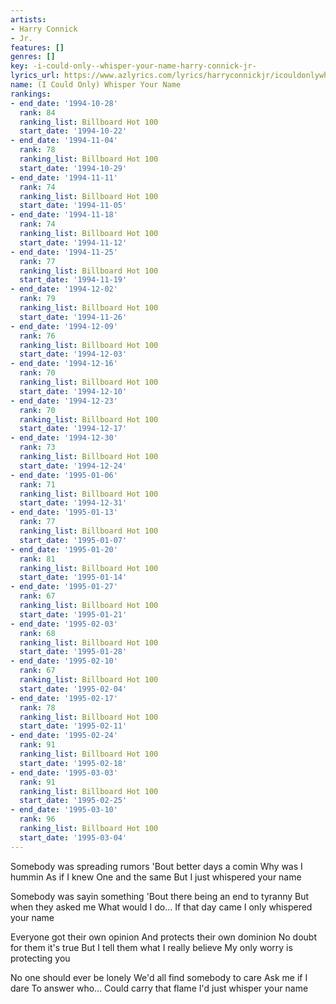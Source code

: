 ```yaml
---
artists:
- Harry Connick
- Jr.
features: []
genres: []
key: -i-could-only--whisper-your-name-harry-connick-jr-
lyrics_url: https://www.azlyrics.com/lyrics/harryconnickjr/icouldonlywhisperyourname.html
name: (I Could Only) Whisper Your Name
rankings:
- end_date: '1994-10-28'
  rank: 84
  ranking_list: Billboard Hot 100
  start_date: '1994-10-22'
- end_date: '1994-11-04'
  rank: 78
  ranking_list: Billboard Hot 100
  start_date: '1994-10-29'
- end_date: '1994-11-11'
  rank: 74
  ranking_list: Billboard Hot 100
  start_date: '1994-11-05'
- end_date: '1994-11-18'
  rank: 74
  ranking_list: Billboard Hot 100
  start_date: '1994-11-12'
- end_date: '1994-11-25'
  rank: 77
  ranking_list: Billboard Hot 100
  start_date: '1994-11-19'
- end_date: '1994-12-02'
  rank: 79
  ranking_list: Billboard Hot 100
  start_date: '1994-11-26'
- end_date: '1994-12-09'
  rank: 76
  ranking_list: Billboard Hot 100
  start_date: '1994-12-03'
- end_date: '1994-12-16'
  rank: 70
  ranking_list: Billboard Hot 100
  start_date: '1994-12-10'
- end_date: '1994-12-23'
  rank: 70
  ranking_list: Billboard Hot 100
  start_date: '1994-12-17'
- end_date: '1994-12-30'
  rank: 73
  ranking_list: Billboard Hot 100
  start_date: '1994-12-24'
- end_date: '1995-01-06'
  rank: 71
  ranking_list: Billboard Hot 100
  start_date: '1994-12-31'
- end_date: '1995-01-13'
  rank: 77
  ranking_list: Billboard Hot 100
  start_date: '1995-01-07'
- end_date: '1995-01-20'
  rank: 81
  ranking_list: Billboard Hot 100
  start_date: '1995-01-14'
- end_date: '1995-01-27'
  rank: 67
  ranking_list: Billboard Hot 100
  start_date: '1995-01-21'
- end_date: '1995-02-03'
  rank: 68
  ranking_list: Billboard Hot 100
  start_date: '1995-01-28'
- end_date: '1995-02-10'
  rank: 67
  ranking_list: Billboard Hot 100
  start_date: '1995-02-04'
- end_date: '1995-02-17'
  rank: 78
  ranking_list: Billboard Hot 100
  start_date: '1995-02-11'
- end_date: '1995-02-24'
  rank: 91
  ranking_list: Billboard Hot 100
  start_date: '1995-02-18'
- end_date: '1995-03-03'
  rank: 91
  ranking_list: Billboard Hot 100
  start_date: '1995-02-25'
- end_date: '1995-03-10'
  rank: 96
  ranking_list: Billboard Hot 100
  start_date: '1995-03-04'
---
```


Somebody was spreading rumors
'Bout better days a comin
Why was I hummin
As if I knew
One and the same
But I just whispered your name

Somebody was sayin something
'Bout there being an end to tyranny
But when they asked me
What would I do...
If that day came
I only whispered your name

Everyone got their own opinion
And protects their own dominion
No doubt for them it's true
But I tell them what I really believe
My only worry is protecting you

No one should ever be lonely
We'd all find somebody to care
Ask me if I dare
To answer who...
Could carry that flame
I'd just whisper your name




